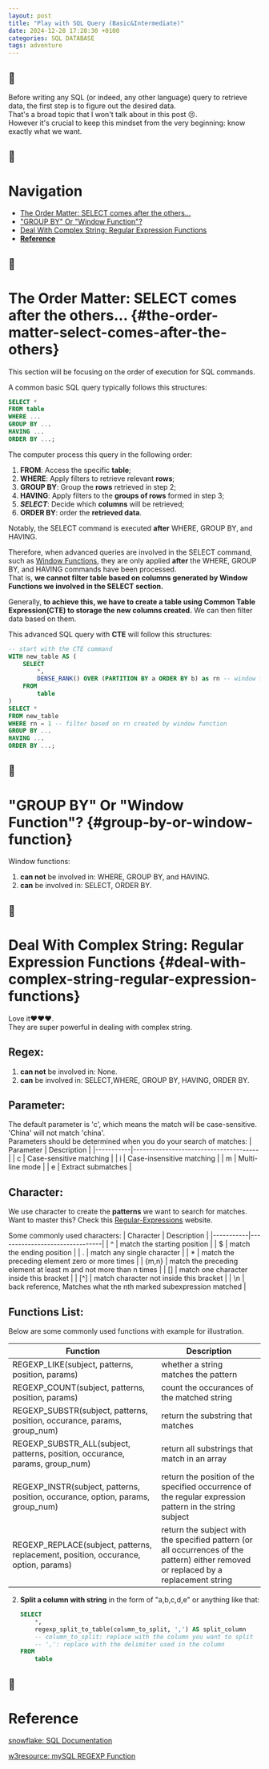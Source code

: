 ```yaml
---
layout: post
title: "Play with SQL Query (Basic&Intermediate)"
date: 2024-12-28 17:28:30 +0100
categories: SQL DATABASE
tags: adventure
---
```


🍋
---
Before writing any SQL (or indeed, any other language) query to retrieve data, the first step is to figure out the desired data.   
That's a broad topic that I won't talk about in this post 😣.   
However it's crucial to keep this mindset from the very beginning: know exactly what we want.  


🍇
---

# Navigation

  - [The Order Matter: SELECT comes after the others...](#the-order-matter-select-comes-after-the-others)
  - ["GROUP BY" Or "Window Function"?](#group-by-or-window-function)
  - [Deal With Complex String: Regular Expression Functions](#deal-with-complex-string-regular-expression-functions)
- [**Reference**](#reference)


🍒
---

# The Order Matter: SELECT comes after the others... {#the-order-matter-select-comes-after-the-others}


This section will be focusing on the order of execution for SQL commands.   

A common basic SQL query typically follows this structures:
```SQL
SELECT *
FROM table
WHERE ...
GROUP BY ...
HAVING ...
ORDER BY ...;
```
  
The computer process this query in the following order:
1. **FROM**: Access the specific **table**;
2. **WHERE**: Apply filters to retrieve relevant **rows**;
3. **GROUP BY**: Group the **rows** retrieved in step 2;
4. **HAVING**: Apply filters to the **groups of rows** formed in step 3;
5. ***SELECT***: Decide which **columns** will be retrieved;
6. **ORDER BY**: order the **retrieved data**.

Notably, the SELECT command is executed **after** WHERE, GROUP BY, and HAVING.   
  
Therefore, when advanced queries are involved in the SELECT command, such as [Window Functions](#group-by-or-window-function), they are only applied **after** the WHERE, GROUP BY, and HAVING commands have been processed.   
That is, **we cannot filter table based on columns generated by Window Functions we involved in the SELECT section.**

Generally, **to achieve this, we have to create a table using Common Table Expression(CTE) to storage the new columns created.** We can then filter data based on them.    

This advanced SQL query with **CTE** will follow this structures:
```SQL
-- start with the CTE command
WITH new_table AS ( 
    SELECT 
        *,
        DENSE_RANK() OVER (PARTITION BY a ORDER BY b) as rn -- window function
    FROM
        table
)
SELECT *
FROM new_table
WHERE rn = 1 -- filter based on rn created by window function
GROUP BY ...
HAVING ...
ORDER BY ...;
```

🥥
---
# "GROUP BY" Or "Window Function"? {#group-by-or-window-function} 

Window functions:
1. **can not** be involved in: WHERE, GROUP BY, and HAVING.
2. **can** be involved in: SELECT, ORDER BY.
 



🍉
---
# Deal With Complex String: Regular Expression Functions {#deal-with-complex-string-regular-expression-functions}

Love it♥️♥️♥️.  
They are super powerful in dealing with complex string.   

## Regex:
1. **can not** be involved in: None.
2. **can** be involved in: SELECT,WHERE, GROUP BY, HAVING, ORDER BY.   

## Parameter: 
The default parameter is 'c', which means the match will be case-sensitive. 'China' will not match 'china'.  
Parameters should be determined when you do your search of matches:
| Parameter | Description                           |
|-----------|---------------------------------------|
| c         | Case-sensitive matching               |
| i         | Case-insensitive matching             |
| m         | Multi-line mode                       |
| e         | Extract submatches                    |

## Character:
We use character to create the **patterns** we want to search for matches.   
Want to master this? Check this [Regular-Expressions](https://www.regular-expressions.info/tutorial.html) website.

Some commonly used characters:
| Character | Description                    |
|-----------|--------------------------------|
| ^         | match the starting position    |
| $         | match the ending position      |
| .         | match any single character     |
| *         | match the preceding element zero or more times  |
| {m,n}     | match the preceding element at least m and not more than n times  |
| []        | match one character inside this bracket  |
| [^]       | match character not inside this bracket  |
| \n        | back reference, Matches what the nth marked subexpression matched  |

## Functions List: 

Below are some commonly used functions with example for illustration.

| Function | Description |
|----------|--------------------------------|
| REGEXP_LIKE(subject, patterns, position, params) | whether a string matches the pattern |
| REGEXP_COUNT(subject, patterns, position, params) | count the occurances of the matched string |
| REGEXP_SUBSTR(subject, patterns, position, occurance, params, group_num) | return the substring that matches |
| REGEXP_SUBSTR_ALL(subject, patterns, position, occurance, params, group_num) | return all substrings that match in an array |
| REGEXP_INSTR(subject, patterns, position, occurance, option, params, group_num) | return the position of the specified occurrence of the regular expression pattern in the string subject |
| REGEXP_REPLACE(subject, patterns, replacement, position, occurance, option, params) | return the subject with the specified pattern (or all occurrences of the pattern) either removed or replaced by a replacement string | 




2. **Split a column with string** in the form of "a,b,c,d,e" or anything like that:
    ```SQL
    SELECT
        *,
        regexp_split_to_table(column_to_split, ',') AS split_column
        -- column_to_split: replace with the column you want to split
        -- ',': replace with the delimiter used in the column
    FROM
        table
    ```








🍓
---
# Reference
[snowflake: SQL Documentation](https://docs.snowflake.com/en/reference)

[w3resource: mySQL REGEXP Function](https://www.w3resource.com/mysql/string-functions/mysql-regexp-function.php)